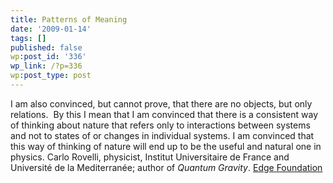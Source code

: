 ```yaml
---
title: Patterns of Meaning
date: '2009-01-14'
tags: []
published: false
wp:post_id: '336'
wp_link: /?p=336
wp:post_type: post
---
```


I am also convinced, but cannot prove, that there are no objects, but only relations.  By this I mean that I am convinced that there is a consistent way of thinking about nature that refers only to interactions between systems and not to states of or changes in individual systems. I am convinced that this way of thinking of nature will end up to be the useful and natural one in physics. Carlo Rovelli, physicist, Institut Universitaire de France and Université de la Mediterranée; author of _Quantum Gravity_. [Edge Foundation](http://edge.com)
